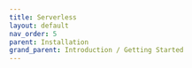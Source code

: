 ```yaml
---
title: Serverless
layout: default
nav_order: 5
parent: Installation
grand_parent: Introduction / Getting Started
---
```


